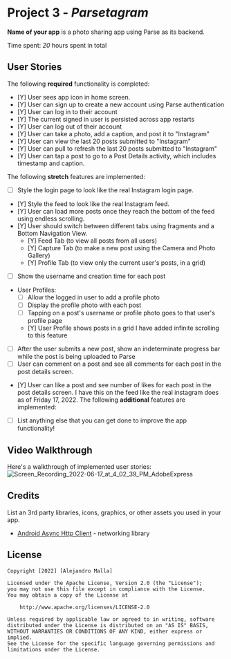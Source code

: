 # Project 3 - *Parsetagram*

**Name of your app** is a photo sharing app using Parse as its backend.

Time spent: *20* hours spent in total

## User Stories

The following **required** functionality is completed:

- [Y] User sees app icon in home screen.
- [Y] User can sign up to create a new account using Parse authentication
- [Y] User can log in to their account
- [Y] The current signed in user is persisted across app restarts
- [Y] User can log out of their account
- [Y] User can take a photo, add a caption, and post it to "Instagram"
- [Y] User can view the last 20 posts submitted to "Instagram"
- [Y] User can pull to refresh the last 20 posts submitted to "Instagram"
- [Y] User can tap a post to go to a Post Details activity, which includes timestamp and caption.

The following **stretch** features are implemented:

- [ ] Style the login page to look like the real Instagram login page.
- [Y] Style the feed to look like the real Instagram feed.
- [Y] User can load more posts once they reach the bottom of the feed using endless scrolling.
- [Y] User should switch between different tabs using fragments and a Bottom Navigation View.
  - [Y] Feed Tab (to view all posts from all users)
  - [Y] Capture Tab (to make a new post using the Camera and Photo Gallery)
  - [Y] Profile Tab (to view only the current user's posts, in a grid)
- [ ] Show the username and creation time for each post
- User Profiles:
  - [ ] Allow the logged in user to add a profile photo
  - [ ] Display the profile photo with each post
  - [ ] Tapping on a post's username or profile photo goes to that user's profile page
  - [Y] User Profile shows posts in a grid
	I have added infinite scrolling to this feature
- [ ] After the user submits a new post, show an indeterminate progress bar while the post is being uploaded to Parse
- [ ] User can comment on a post and see all comments for each post in the post details screen.
- [Y] User can like a post and see number of likes for each post in the post details screen.
	I have this on the feed like the real instagram does as of Friday 17, 2022.
The following **additional** features are implemented:

- [ ] List anything else that you can get done to improve the app functionality!

## Video Walkthrough

Here's a walkthrough of implemented user stories:
![Screen_Recording_2022-06-17_at_4_02_39_PM_AdobeExpress](https://user-images.githubusercontent.com/96102973/174411346-a4d8a293-1ce6-4891-b431-cd7437204dd7.gif)


## Credits

List an 3rd party libraries, icons, graphics, or other assets you used in your app.

- [Android Async Http Client](http://loopj.com/android-async-http/) - networking library


## License

    Copyright [2022] [Alejandro Malla]

    Licensed under the Apache License, Version 2.0 (the "License");
    you may not use this file except in compliance with the License.
    You may obtain a copy of the License at

        http://www.apache.org/licenses/LICENSE-2.0

    Unless required by applicable law or agreed to in writing, software
    distributed under the License is distributed on an "AS IS" BASIS,
    WITHOUT WARRANTIES OR CONDITIONS OF ANY KIND, either express or implied.
    See the License for the specific language governing permissions and
    limitations under the License.
